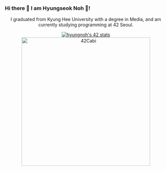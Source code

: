 ### Hi there 👋 I am Hyungseok Noh 🙂!
<div align="center">
  I graduated from Kyung Hee University with a degree in Media, and am currently studying programming at 42 Seoul.

  <a href="https://github.com/innovationacademy-kr/42cabi"><img src="https://badge42.vercel.app/api/v2/clh98lhco004608mgopay470l/stats?cursusId=21&coalitionId=87" alt="hyungnoh's 42 stats" /></a>
  <a href="https://github.com/innovationacademy-kr/42cabi" >
    <img src="https://user-images.githubusercontent.com/45951630/151654792-3e064ca8-f2e6-4a13-945a-626705152957.png" width="400px" alt="42Cabi" />
</a>
</div>
